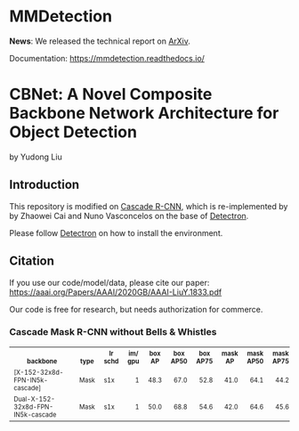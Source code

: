 # MMDetection

**News**: We released the technical report on [ArXiv](https://arxiv.org/abs/1906.07155).

Documentation: https://mmdetection.readthedocs.io/

# CBNet: A Novel Composite Backbone Network Architecture for Object Detection

by Yudong Liu



## Introduction

This repository is modified on [Cascade R-CNN](https://github.com/zhaoweicai/Detectron-Cascade-RCNN), which is re-implemented by by Zhaowei Cai and Nuno Vasconcelos on the base of [Detectron](https://github.com/facebookresearch/Detectron). 

Please follow [Detectron](https://github.com/facebookresearch/Detectron) on how to install the environment.


## Citation

If you use our code/model/data, please cite our paper:
https://aaai.org/Papers/AAAI/2020GB/AAAI-LiuY.1833.pdf

Our code is free for research, but needs authorization for commerce.


### Cascade Mask R-CNN without Bells & Whistles

<table><tbody>
<!-- START BELLS TABLE -->
<!-- TABLE HEADER -->
<!-- Info: we use wrap text in <sup><sub></sub><sup> to make is small -->
<th valign="bottom"><sup><sub>&nbsp;&nbsp;&nbsp;&nbsp;&nbsp;&nbsp;&nbsp;&nbsp;backbone&nbsp;&nbsp;&nbsp;&nbsp;&nbsp;&nbsp;&nbsp;&nbsp;</sub></sup></th>
<th valign="bottom"><sup><sub>type</sub></sup></th>
<th valign="bottom"><sup><sub>lr<br/>schd</sub></sup></th>
<th valign="bottom"><sup><sub>im/<br/>gpu</sub></sup></th>
<th valign="bottom"><sup><sub>box<br/>AP</sub></sup></th>
<th valign="bottom"><sup><sub>box<br/>AP50</sub></sup></th>
<th valign="bottom"><sup><sub>box<br/>AP75</sub></sup></th>
<th valign="bottom"><sup><sub>mask<br/>AP</sub></sup></th>
<th valign="bottom"><sup><sub>mask<br/>AP50</sub></sup></th>
<th valign="bottom"><sup><sub>mask<br/>AP75</sub></sup></th>
<!--th valign="bottom"><sup><sub>download<br/>links</sub></sup></th>
<!-- TABLE BODY -->
  
<tr>
<td align="left"><sup><sub>[X-152-32x8d-FPN-IN5k-cascade]</sub></sup></td>
<td align="left"><sup><sub>Mask</sub></sup></td>
<td align="left"><sup><sub>s1x</sub></sup></td>
<td align="right"><sup><sub>1</sub></sup></td>
<td align="right"><sup><sub>48.3</sub></sup></td>
<td align="right"><sup><sub>67.0</sub></sup></td>
<td align="right"><sup><sub>52.8</sub></sup></td>
<td align="right"><sup><sub>41.0</sub></sup></td>
<td align="right"><sup><sub>64.1</sub></sup></td>
<td align="right"><sup><sub>44.2</sub></sup></td>
</tr> 

<tr>
<td align="left"><sup><sub>Dual-X-152-32x8d-FPN-IN5k-cascade</sub></sup></td>
<td align="left"><sup><sub>Mask</sub></sup></td>
<td align="left"><sup><sub>s1x</sub></sup></td>
<td align="right"><sup><sub>1</sub></sup></td>
<td align="right"><sup><sub>50.0</sub></sup></td>
<td align="right"><sup><sub>68.8</sub></sup></td>
<td align="right"><sup><sub>54.6</sub></sup></td>
<td align="right"><sup><sub>42.0</sub></sup></td>
<td align="right"><sup><sub>64.6</sub></sup></td>
<td align="right"><sup><sub>45.6</sub></sup></td>
</tr>

<!-- END BELLS TABLE -->
</tbody></table>


<!-- END E2E FASTER AND MASK TABLE -->
</tbody></table>

